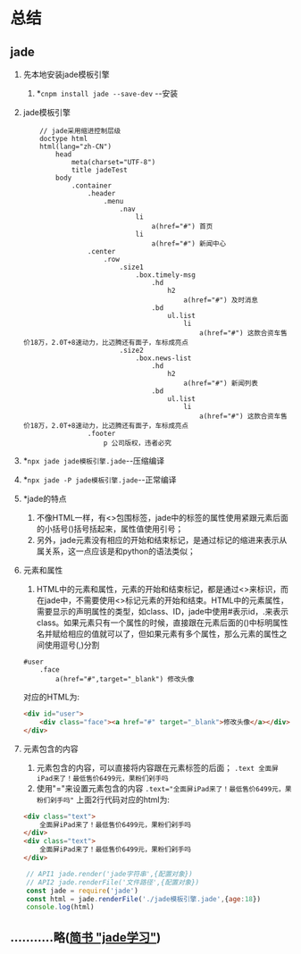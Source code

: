 # 总结

## jade

1. 先本地安装jade模板引擎 

   1. *`cnpm install jade --save-dev` --安装

2. jade模板引擎

   ```jade
       // jade采用缩进控制层级
       doctype html
       html(lang="zh-CN")
           head
               meta(charset="UTF-8")
               title jadeTest
           body
               .container
                   .header
                       .menu
                           .nav
                               li
                                   a(href="#") 首页
                               li
                                   a(href="#") 新闻中心
                   .center
                       .row
                           .size1
                               .box.timely-msg
                                   .hd
                                       h2
                                           a(href="#") 及时消息
                                   .bd
                                       ul.list
                                           li
                                               a(href="#") 这款合资车售价18万，2.0T+8速动力，比迈腾还有面子，车标成亮点
                           .size2
                               .box.news-list
                                   .hd
                                       h2
                                           a(href="#") 新闻列表
                                   .bd
                                       ul.list
                                           li
                                               a(href="#") 这款合资车售价18万，2.0T+8速动力，比迈腾还有面子，车标成亮点
                   .footer
                       p 公司版权，违者必究
   ```

3. *`npx jade jade模板引擎.jade`--压缩编译

4. *`npx jade -P jade模板引擎.jade`--正常编译

5. *jade的特点

   1. 不像HTML一样，有<>包围标签，jade中的标签的属性使用紧跟元素后面的小括号()括号括起来，属性值使用引号；
   2. 另外，jade元素没有相应的开始和结束标记，是通过标记的缩进来表示从属关系，这一点应该是和python的语法类似；

6. 元素和属性

   1. HTML中的元素和属性，元素的开始和结束标记，都是通过<>来标识，而在jade中，不需要使用<>标记元素的开始和结束。HTML中的元素属性，需要显示的声明属性的类型，如class、ID，jade中使用#表示id，.来表示class。如果元素只有一个属性的时候，直接跟在元素后面的()中标明属性名并赋给相应的值就可以了，但如果元素有多个属性，那么元素的属性之间使用逗号(,)分割

   ```shell
   #user
       .face
           a(href="#",target="_blank") 修改头像
   ```

   对应的HTML为:

   ```html
   <div id="user">
       <div class="face"><a href="#" target="_blank">修改头像</a></div>
   </div>
   ```

7. 元素包含的内容

   1. 元素包含的内容，可以直接将内容跟在元素标签的后面；
      `.text 全面屏iPad来了！最低售价6499元，果粉们剁手吗`
   2. 使用"="来设置元素包含的内容
      `.text="全面屏iPad来了！最低售价6499元，果粉们剁手吗"`
      上面2行代码对应的html为:

   ```html
   <div class="text">
       全面屏iPad来了！最低售价6499元，果粉们剁手吗
   </div>
   <div class="text">
       全面屏iPad来了！最低售价6499元，果粉们剁手吗
   </div>
   ```

```javascript
    // API1 jade.render('jade字符串',{配置对象})
    // API2 jade.renderFile('文件路径',{配置对象})
    const jade = require('jade')
    const html = jade.renderFile('./jade模板引擎.jade',{age:18})
    console.log(html)
```

## ...........略([简书 "jade学习"](https://www.jianshu.com/p/79957eb92df3))